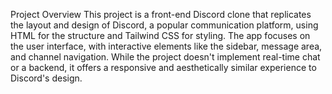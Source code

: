 Project Overview
This project is a front-end Discord clone that replicates the layout and design of Discord, a popular communication platform, using HTML for the structure and Tailwind CSS for styling.
The app focuses on the user interface, with interactive elements like the sidebar, message area, and channel navigation. While the project doesn't implement real-time chat or a backend, 
it offers a responsive and aesthetically similar experience to Discord's design.
